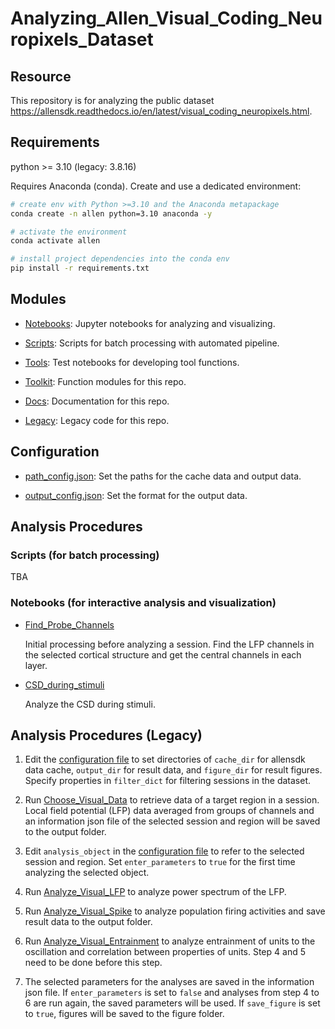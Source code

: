 # Analyzing_Allen_Visual_Coding_Neuropixels_Dataset

## Resource
This repository is for analyzing the public dataset https://allensdk.readthedocs.io/en/latest/visual_coding_neuropixels.html.

## Requirements

python >= 3.10  (legacy: 3.8.16)

Requires Anaconda (conda). Create and use a dedicated environment:

```bash
# create env with Python >=3.10 and the Anaconda metapackage
conda create -n allen python=3.10 anaconda -y

# activate the environment
conda activate allen

# install project dependencies into the conda env
pip install -r requirements.txt
```

## Modules

- [Notebooks](notebooks): Jupyter notebooks for analyzing and visualizing.

- [Scripts](scripts): Scripts for batch processing with automated pipeline.

- [Tools](tools): Test notebooks for developing tool functions.

- [Toolkit](toolkit): Function modules for this repo.

- [Docs](docs): Documentation for this repo.

- [Legacy](legacy): Legacy code for this repo.

## Configuration

- [path_config.json](path_config.json): Set the paths for the cache data and output data.

- [output_config.json](output_config.json): Set the format for the output data.

## Analysis Procedures

### Scripts (for batch processing)

TBA

### Notebooks (for interactive analysis and visualization)

- [Find_Probe_Channels](notebooks/Find_Probe_Channels.ipynb)

  Initial processing before analyzing a session. Find the LFP channels in the selected cortical structure and get the central channels in each layer.

- [CSD_during_stimuli](notebooks/CSD_during_stimuli.ipynb)

  Analyze the CSD during stimuli.

## Analysis Procedures (Legacy)

1. Edit the [configuration file](config.json) to set directories of `cache_dir` for allensdk data cache, `output_dir` for result data, and `figure_dir` for result figures. Specify properties in `filter_dict` for filtering sessions in the dataset.

2. Run [Choose_Visual_Data](Choose_Visual_Data.ipynb) to retrieve data of a target region in a session. Local field potential (LFP) data averaged from groups of channels and an information json file of the selected session and region will be saved to the output folder.

3. Edit `analysis_object` in the [configuration file](config.json) to refer to the selected session and region. Set `enter_parameters` to `true` for the first time analyzing the selected object.

4. Run [Analyze_Visual_LFP](Analyze_Visual_LFP.ipynb) to analyze power spectrum of the LFP.

5. Run [Analyze_Visual_Spike](Analyze_Visual_Spike.ipynb) to analyze population firing activities and save result data to the output folder.

6. Run [Analyze_Visual_Entrainment](Analyze_Visual_Entrainment.ipynb) to analyze entrainment of units to the oscillation and correlation between properties of units. Step 4 and 5 need to be done before this step.

7. The selected parameters for the analyses are saved in the information json file. If `enter_parameters` is set to `false` and analyses from step 4 to 6 are run again, the saved parameters will be used. If `save_figure` is set to `true`, figures will be saved to the figure folder.
